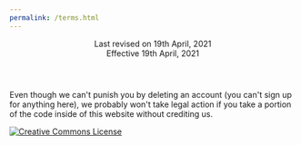 ```yaml
---
permalink: /terms.html
---
```


<header>
	Last revised on 19th April, 2021
	<br>
	Effective 19th April, 2021
</header>

Even though we can't punish you by deleting an account (you can't sign up for anything here), we probably won't take legal action if you take a portion of the code inside of this website without crediting us.

<a rel="license" href="http://creativecommons.org/licenses/by-nc-nd/4.0/"><img alt="Creative Commons License" style="border-width:0" src="https://i.creativecommons.org/l/by-nc-nd/4.0/80x15.png" /></a>
